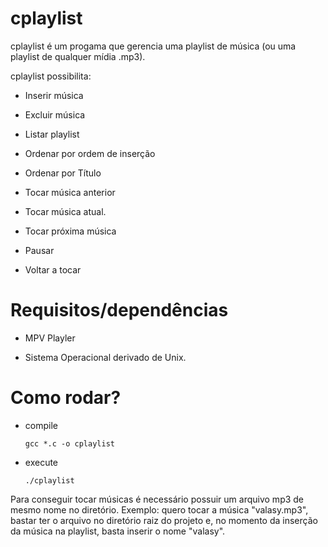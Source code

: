 # cplaylist

cplaylist é um progama que gerencia uma playlist de música (ou uma playlist de qualquer mídia .mp3).

cplaylist possibilita:

- Inserir música

- Excluir música

- Listar playlist

- Ordenar por ordem de inserção

- Ordenar por Título

- Tocar música anterior
 
- Tocar música atual.
 
- Tocar próxima música
 
- Pausar
 
- Voltar a tocar
 
# Requisitos/dependências

- MPV Playler

- Sistema Operacional derivado de Unix.

# Como rodar?

- compile

      gcc *.c -o cplaylist
    
 - execute

       ./cplaylist
    
Para conseguir tocar músicas é necessário possuir um arquivo mp3 de mesmo nome no diretório. Exemplo: quero tocar a música "valasy.mp3", bastar ter o arquivo no diretório raiz do projeto e, no momento da inserção da música na playlist, basta inserir o nome "valasy".



